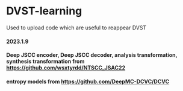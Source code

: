 # DVST-learning

Used to upload code which are useful to reappear DVST

#### 2023.1.9
#### Deep JSCC encoder, Deep JSCC decoder, analysis transformation, synthesis transformation from https://github.com/wsxtyrdd/NTSCC_JSAC22
#### entropy models from https://github.com/DeepMC-DCVC/DCVC
